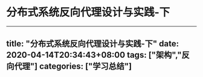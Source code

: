 # 分布式系统反向代理设计与实践-下

---
title: "分布式系统反向代理设计与实践-下"
date: 2020-04-14T20:34:43+08:00
tags: ["架构","反向代理"]
categories: ["学习总结"]
---

